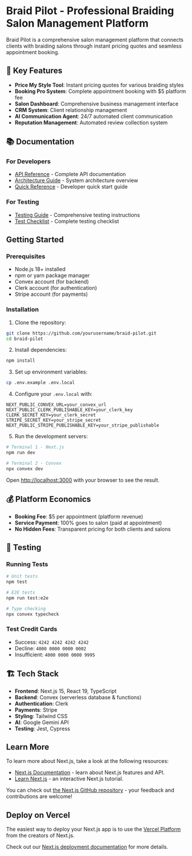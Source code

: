# Braid Pilot - Professional Braiding Salon Management Platform

Braid Pilot is a comprehensive salon management platform that connects clients with braiding salons through instant pricing quotes and seamless appointment booking.

## 🚀 Key Features

- **Price My Style Tool**: Instant pricing quotes for various braiding styles
- **Booking Pro System**: Complete appointment booking with $5 platform fee
- **Salon Dashboard**: Comprehensive business management interface
- **CRM System**: Client relationship management
- **AI Communication Agent**: 24/7 automated client communication
- **Reputation Management**: Automated review collection system

## 📚 Documentation

### For Developers
- [API Reference](./docs/api/booking-api-reference.md) - Complete API documentation
- [Architecture Guide](./docs/architecture/booking-pro-architecture.md) - System architecture overview
- [Quick Reference](./docs/guides/booking-pro-quick-reference.md) - Developer quick start guide

### For Testing
- [Testing Guide](./docs/testing/booking-pro-testing-guide.md) - Comprehensive testing instructions
- [Test Checklist](./docs/testing/booking-pro-test-checklist.md) - Complete testing checklist

## Getting Started

### Prerequisites
- Node.js 18+ installed
- npm or yarn package manager
- Convex account (for backend)
- Clerk account (for authentication)
- Stripe account (for payments)

### Installation

1. Clone the repository:
```bash
git clone https://github.com/yourusername/braid-pilot.git
cd braid-pilot
```

2. Install dependencies:
```bash
npm install
```

3. Set up environment variables:
```bash
cp .env.example .env.local
```

4. Configure your `.env.local` with:
```
NEXT_PUBLIC_CONVEX_URL=your_convex_url
NEXT_PUBLIC_CLERK_PUBLISHABLE_KEY=your_clerk_key
CLERK_SECRET_KEY=your_clerk_secret
STRIPE_SECRET_KEY=your_stripe_secret
NEXT_PUBLIC_STRIPE_PUBLISHABLE_KEY=your_stripe_publishable
```

5. Run the development servers:

```bash
# Terminal 1 - Next.js
npm run dev

# Terminal 2 - Convex
npx convex dev
```

Open [http://localhost:3000](http://localhost:3000) with your browser to see the result.

## 💰 Platform Economics

- **Booking Fee**: $5 per appointment (platform revenue)
- **Service Payment**: 100% goes to salon (paid at appointment)
- **No Hidden Fees**: Transparent pricing for both clients and salons

## 🧪 Testing

### Running Tests
```bash
# Unit tests
npm test

# E2E tests
npm run test:e2e

# Type checking
npx convex typecheck
```

### Test Credit Cards
- Success: `4242 4242 4242 4242`
- Decline: `4000 0000 0000 0002`
- Insufficient: `4000 0000 0000 9995`

## 🏗️ Tech Stack

- **Frontend**: Next.js 15, React 19, TypeScript
- **Backend**: Convex (serverless database & functions)
- **Authentication**: Clerk
- **Payments**: Stripe
- **Styling**: Tailwind CSS
- **AI**: Google Gemini API
- **Testing**: Jest, Cypress

## Learn More

To learn more about Next.js, take a look at the following resources:

- [Next.js Documentation](https://nextjs.org/docs) - learn about Next.js features and API.
- [Learn Next.js](https://nextjs.org/learn) - an interactive Next.js tutorial.

You can check out [the Next.js GitHub repository](https://github.com/vercel/next.js) - your feedback and contributions are welcome!

## Deploy on Vercel

The easiest way to deploy your Next.js app is to use the [Vercel Platform](https://vercel.com/new?utm_medium=default-template&filter=next.js&utm_source=create-next-app&utm_campaign=create-next-app-readme) from the creators of Next.js.

Check out our [Next.js deployment documentation](https://nextjs.org/docs/app/building-your-application/deploying) for more details.
